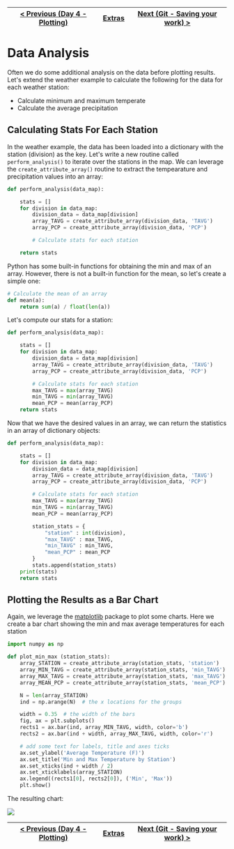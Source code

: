 [< Previous (Day 4 - Plotting)](../Day4/SimplePlotting.md) | [Extras](../README.md)| [Next (Git - Saving your work) >](GitChanges.md) |
|----|----|----|

# Data Analysis

Often we do some additional analysis on the data before plotting results. Let's extend the weather example to calculate the following for the data for each weather station:

* Calculate minimum and maximum temperate
* Calculate the average precipitation

## Calculating Stats For Each Station

In the weather example, the data has been loaded into a dictionary with the station (division) as the key. Let's write a new routine called ```perform_analysis()``` to iterate over the stations in the map. We can leverage the ```create_attribute_array()``` routine to extract the tempearature and precipitation values into an array:
```python
def perform_analysis(data_map):

    stats = []
    for division in data_map:
        division_data = data_map[division]
        array_TAVG = create_attribute_array(division_data, 'TAVG')
        array_PCP = create_attribute_array(division_data, 'PCP')

        # Calculate stats for each station

    return stats
```

Python has some built-in functions for obtaining the min and max of an array. However, there is not a built-in function for the mean, so let's create a simple one:

```python
# Calculate the mean of an array
def mean(a):
    return sum(a) / float(len(a))
```

Let's compute our stats for a station:

```python
def perform_analysis(data_map):

    stats = []
    for division in data_map:
        division_data = data_map[division]
        array_TAVG = create_attribute_array(division_data, 'TAVG')
        array_PCP = create_attribute_array(division_data, 'PCP')

        # Calculate stats for each station
        max_TAVG = max(array_TAVG)
        min_TAVG = min(array_TAVG)
        mean_PCP = mean(array_PCP)
    return stats
```

Now that we have the desired values in an array, we can return the statistics in an array of dictionary objects:

```python
def perform_analysis(data_map):

    stats = []
    for division in data_map:
        division_data = data_map[division]
        array_TAVG = create_attribute_array(division_data, 'TAVG')
        array_PCP = create_attribute_array(division_data, 'PCP')

        # Calculate stats for each station
        max_TAVG = max(array_TAVG)
        min_TAVG = min(array_TAVG)
        mean_PCP = mean(array_PCP)

        station_stats = {
            "station" : int(division),
            "max_TAVG" : max_TAVG,
            "min_TAVG" : min_TAVG,
            "mean_PCP" : mean_PCP
        }
        stats.append(station_stats)
    print(stats)
    return stats
```

## Plotting the Results as a Bar Chart

Again, we leverage the  [matplotlib](https://matplotlib.org/) package to plot some charts.  Here we create a bar chart showing the min and max average temperatures for each station

```python
import numpy as np

def plot_min_max (station_stats):
    array_STATION = create_attribute_array(station_stats, 'station')
    array_MIN_TAVG = create_attribute_array(station_stats, 'min_TAVG')
    array_MAX_TAVG = create_attribute_array(station_stats, 'max_TAVG')
    array_MEAN_PCP = create_attribute_array(station_stats, 'mean_PCP')

    N = len(array_STATION)
    ind = np.arange(N)  # the x locations for the groups

    width = 0.35  # the width of the bars
    fig, ax = plt.subplots()
    rects1 = ax.bar(ind, array_MIN_TAVG, width, color='b')
    rects2 = ax.bar(ind + width, array_MAX_TAVG, width, color='r')

    # add some text for labels, title and axes ticks
    ax.set_ylabel('Average Temperature (F)')
    ax.set_title('Min and Max Temperature by Station')
    ax.set_xticks(ind + width / 2)
    ax.set_xticklabels(array_STATION)
    ax.legend((rects1[0], rects2[0]), ('Min', 'Max'))
    plt.show()
```

The resulting chart:

![](.DataAnalysis_images/4cceee54.png)

[< Previous (Day 4 - Plotting)](../Day4/SimplePlotting.md) | [Extras](../README.md)| [Next (Git - Saving your work) >](GitChanges.md) |
|----|----|----|
